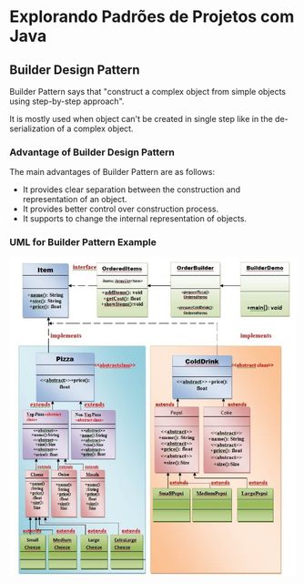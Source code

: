 # Explorando Padrões de Projetos com Java

## Builder Design Pattern
Builder Pattern says that "construct a complex object from simple objects using step-by-step approach".

It is mostly used when object can't be created in single step like in the de-serialization of a complex object.

### Advantage of Builder Design Pattern
The main advantages of Builder Pattern are as follows:
+ It provides clear separation between the construction and representation of an object.
+ It provides better control over construction process.
+ It supports to change the internal representation of objects.

### UML for Builder Pattern Example
![UML for Builder Pattern](./img/uml-builder-design-pattern.jpg)